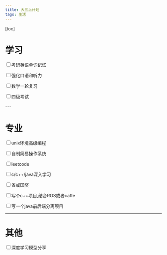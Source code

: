 ```yaml
---
title: 大三上计划
tags: 生活
---
```


[toc]

# 学习

<p><input type="checkbox" name="category"/>考研英语单词记忆</p>
<p><input type="checkbox" name="category"/>强化口语和听力</p>
<p><input type="checkbox" name="category"/>数学一轮复习</p>
<p><input type="checkbox" name="category"/>四级考试</p>
---

# 专业

<p><input type="checkbox" name="category"/>unix环境高级编程</p>
<p><input type="checkbox" name="category"/>自制简易操作系统</p>
<p><input type="checkbox" name="category"/>leetcode</p>
<p><input type="checkbox" name="category"/>c/c++/java深入学习</p>
<p><input type="checkbox" name="category"/>省或国奖</p>
<p><input type="checkbox" name="category"/>写个c++项目,结合ROS或者caffe</p>

<p><input type="checkbox" name="category"/>写一个java前后端分离项目</p>

----

# 其他

<p><input type="checkbox" name="category"/>深度学习模型分享</p>